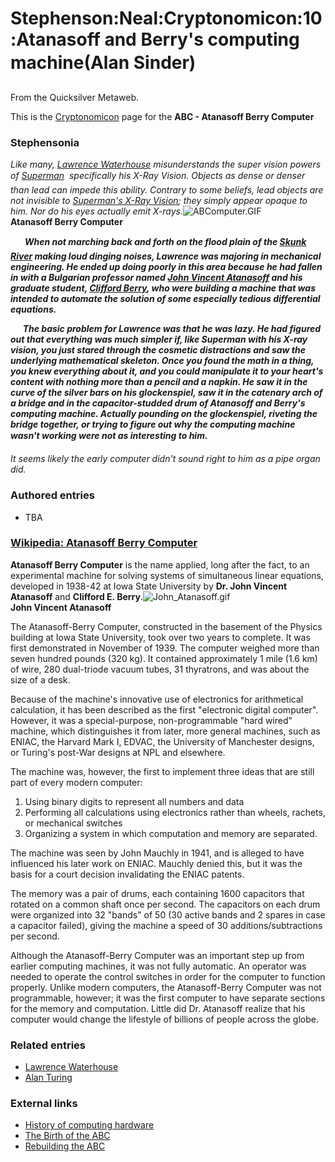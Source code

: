 
# Stephenson:Neal:Cryptonomicon:10:Atanasoff and Berry's computing machine(Alan Sinder)

From the Quicksilver Metaweb.

This is the [Cryptonomicon](/cryptonomicon) page for the **ABC - Atanasoff Berry Computer**
### Stephensonia


*Like many, [Lawrence Waterhouse](/lawrence-waterhouse) misunderstands the super vision powers of [Superman](/http-en-wikipedia-org-wiki-superman)  specifically his X-Ray Vision. Objects as dense or denser than lead can impede this ability. Contrary to some beliefs, lead objects are not invisible to [Superman's X-Ray Vision](/http-en-wikipedia-org-wiki-superman-superman-27s-abilities); they simply appear opaque to him. Nor do his eyes actually emit X-rays.*![ABComputer.GIF](/https://web.archive.org/web/20060725224804im_/http://www.scl.ameslab.gov/Projects/ABC/gifs/ABComputer.GIF)  
**Atanasoff Berry Computer**  

     *** When not marching back and forth on the flood plain of the [Skunk River](/http-en-wikipedia-org-wiki-skunk-river) making loud dinging noises, Lawrence was majoring in mechanical engineering. He ended up doing poorly in this area because he had fallen in with a Bulgarian professor named [John Vincent Atanasoff](/http-en-wikipedia-org-wiki-john-vincent-atanasoff) and his graduate student, [Clifford Berry](/http-en-wikipedia-org-wiki-clifford-e-berry), who were building a machine that was intended to automate the solution of some especially tedious differential equations.***  

     ***The basic problem for Lawrence was that he was lazy. He had figured out that everything was much simpler if, like Superman with his X-ray vision, you just stared through the cosmetic distractions and saw the underlying mathematical skeleton. Once you found the math in a thing, you knew everything about it, and you could manipulate it to your heart's content with nothing more than a pencil and a napkin. He saw it in the curve of the silver bars on his glockenspiel, saw it in the catenary arch of a bridge and in the capacitor-studded drum of Atanasoff and Berry's computing machine. Actually pounding on the glockenspiel, riveting the bridge together, or trying to figure out why the computing machine wasn't working were not as interesting to him. ***  
  

*It seems likely the early computer didn't sound right to him as a pipe organ did.*

### Authored entries


* TBA


### [Wikipedia: Atanasoff Berry Computer](/http-en-wikipedia-org-wiki-atanasoff-berry-computer)



**Atanasoff Berry Computer** is the name applied, long after the fact, to an experimental machine for solving systems of simultaneous linear equations, developed in 1938-42 at Iowa State University by **Dr. John Vincent Atanasoff** and **Clifford E. Berry**.![John_Atanasoff.gif](/https://web.archive.org/web/20060725224804im_/http://en.wikipedia.org/upload/7/72/John_Atanasoff.gif)  
**John Vincent Atanasoff**

The Atanasoff-Berry Computer, constructed in the basement of the Physics building at Iowa State University, took over two years to complete. It was first demonstrated in November of 1939. The computer weighed more than seven hundred pounds (320 kg). It contained approximately 1 mile (1.6 km) of wire, 280 dual-triode vacuum tubes, 31 thyratrons, and was about the size of a desk.

Because of the machine's innovative use of electronics for arithmetical calculation, it has been described as the first "electronic digital computer". However, it was a special-purpose, non-programmable "hard wired" machine, which distinguishes it from later, more general machines, such as ENIAC, the Harvard Mark I, EDVAC, the University of Manchester designs, or Turing's post-War designs at NPL and elsewhere.

The machine was, however, the first to implement three ideas that are still part of every modern computer:

1. Using binary digits to represent all numbers and data
2. Performing all calculations using electronics rather than wheels, rachets, or mechanical switches
3. Organizing a system in which computation and memory are separated.


The machine was seen by John Mauchly in 1941, and is alleged to have influenced his later work on ENIAC. Mauchly denied this, but it was the basis for a court decision invalidating the ENIAC patents.

The memory was a pair of drums, each containing 1600 capacitors that rotated on a common shaft once per second. The capacitors on each drum were organized into 32 "bands" of 50 (30 active bands and 2 spares in case a capacitor failed), giving the machine a speed of 30 additions/subtractions per second.

Although the Atanasoff-Berry Computer was an important step up from earlier computing machines, it was not fully automatic. An operator was needed to operate the control switches in order for the computer to function properly. Unlike modern computers, the Atanasoff-Berry Computer was not programmable, however; it was the first computer to have separate sections for the memory and computation. Little did Dr. Atanasoff realize that his computer would change the lifestyle of billions of people across the globe.

### Related entries


* [Lawrence Waterhouse](/lawrence-waterhouse)
* [Alan Turing](/alan-turing)


### External links


* [History of computing hardware](/http-en-wikipedia-org-wiki-history-of-computing-hardware)
* [The Birth of the ABC](/http-www-cs-iastate-edu-jva-jva-archive-shtml)
* [Rebuilding the ABC](/http-www-scl-ameslab-gov-abc)
